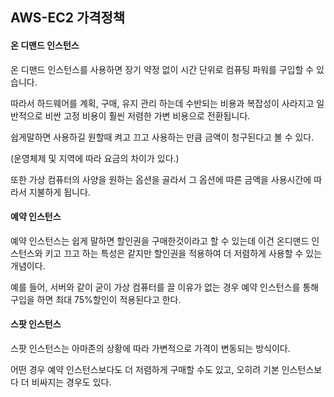 ## AWS-EC2 가격정책

#### 온 디맨드 인스턴스

온 디맨드 인스턴스를 사용하면 장기 약정 없이 시간 단위로 컴퓨팅 파워를 구입할 수 있습니다.

따라서 하드웨어를 계획, 구매, 유지 관리 하는데 수반되는 비용과 복잡성이 사라지고 일반적으로 비싼 고정 비용이 훨씬 저렴한 가변 비용으로 전환됩니다.

쉽게말하면 사용하길 원할때 켜고 끄고 사용하는 만큼 금액이 청구된다고 볼 수 있다.

(운영체제 및 지역에 따라 요금의 차이가 있다.)

또한 가상 컴퓨터의 사양을 원하는 옵션을 골라서 그 옵션에 따른 금액을 사용시간에 따라서 지불하게 됩니다.



#### 예약 인스턴스

예약 인스턴스는 쉽게 말하면 할인권을 구매한것이라고 할 수 있는데 이건 온디맨드 인스턴스와 키고 끄고 하는 특성은 같지만 할인권을 적용하여 더 저렴하게 사용할 수 있는 개념이다.

예를 들어, 서버와 같이 굳이 가상 컴퓨터를 끌 이유가 없는 경우 예약 인스턴스를 통해 구입을 하면 최대 75%할인이 적용된다고 한다.



#### 스팟 인스턴스

스팟 인스턴스는 아마존의 상황에 따라 가변적으로 가격이 변동되는 방식이다.

어떤 경우 예약 인스턴스보다도 더 저렴하게 구매할 수도 있고, 오히려 기본 인스턴스보다 더 비싸지는 경우도 있다.





